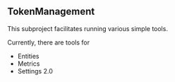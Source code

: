 ## TokenManagement

This subproject facilitates running various simple tools.

Currently, there are tools for 

- Entities
- Metrics
- Settings 2.0